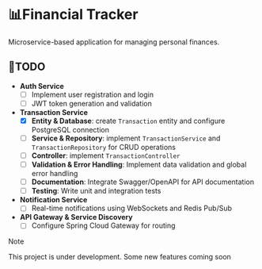 # 📊Financial Tracker
Microservice-based application for managing personal finances.

## 🚀TODO

- **Auth Service**
  - [ ] Implement user registration and login
  - [ ] JWT token generation and validation
- **Transaction Service**
  - [x] **Entity & Database**: create `Transaction` entity and configure PostgreSQL connection
  - [ ] **Service & Repository**: implement `TransactionService` and `TransactionRepository` for CRUD operations
  - [ ] **Controller**: implement `TransactionController`
  - [ ] **Validation & Error Handling**: Implement data validation and global error handling
  - [ ] **Documentation**: Integrate Swagger/OpenAPI for API documentation
  - [ ] **Testing**: Write unit and integration tests
- **Notification Service**
  - [ ] Real-time notifications using WebSockets and Redis Pub/Sub
- **API Gateway & Service Discovery**
  - [ ] Configure Spring Cloud Gateway for routing

> [!NOTE]
> This project is under development.
> Some new features coming soon
